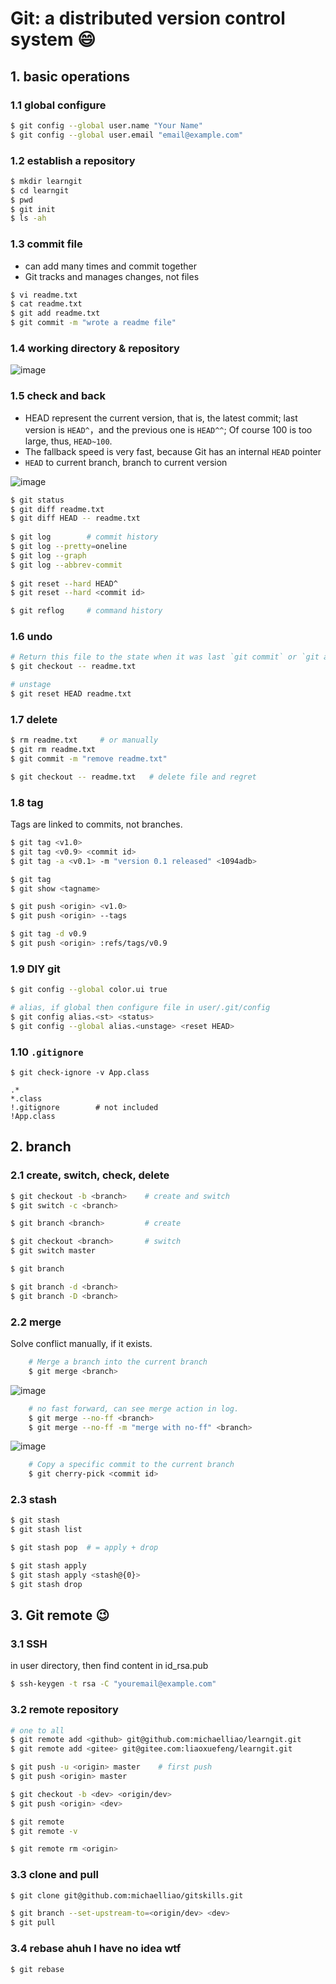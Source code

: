 # Git: a distributed version control system  :smile:
	
## 1. basic operations
### 1.1 global configure
```bash
$ git config --global user.name "Your Name"  
$ git config --global user.email "email@example.com"  
```
### 1.2 establish a repository
```bash
$ mkdir learngit
$ cd learngit 
$ pwd  
$ git init  
$ ls -ah
```
### 1.3 commit file
+ can add many times and commit together
+ Git tracks and manages changes, not files
```bash
$ vi readme.txt  
$ cat readme.txt
$ git add readme.txt  
$ git commit -m "wrote a readme file"  
```
### 1.4 working directory & repository
![image](https://user-images.githubusercontent.com/68600731/143546204-74206219-5ec7-4609-b2f0-c206c307e9a6.png)	

### 1.5 check and back

+ HEAD represent the current version, that is, the latest commit; last version is `HEAD^`，and the previous one is `HEAD^^`; Of course 100 is too large, thus, `HEAD~100`.  
+ The fallback speed is very fast, because Git has an internal `HEAD` pointer
+ `HEAD` to current branch, branch to current version

![image](https://user-images.githubusercontent.com/68600731/143549858-52b4573a-0bea-4b60-8043-fd7a332ef670.png)

```bash
$ git status 
$ git diff readme.txt 
$ git diff HEAD -- readme.txt
	
$ git log        # commit history
$ git log --pretty=oneline
$ git log --graph
$ git log --abbrev-commit
	
$ git reset --hard HEAD^
$ git reset --hard <commit id>

$ git reflog     # command history
```
### 1.6 undo
```bash
# Return this file to the state when it was last `git commit` or `git add`.
$ git checkout -- readme.txt   

# unstage
$ git reset HEAD readme.txt
```
### 1.7 delete
```bash
$ rm readme.txt     # or manually
$ git rm readme.txt
$ git commit -m "remove readme.txt"

$ git checkout -- readme.txt   # delete file and regret
```
### 1.8 tag
Tags are linked to commits, not branches.
```bash
$ git tag <v1.0>
$ git tag <v0.9> <commit id>
$ git tag -a <v0.1> -m "version 0.1 released" <1094adb>

$ git tag
$ git show <tagname>

$ git push <origin> <v1.0>
$ git push <origin> --tags

$ git tag -d v0.9
$ git push <origin> :refs/tags/v0.9
```
### 1.9 DIY git
```bash
$ git config --global color.ui true

# alias, if global then configure file in user/.git/config
$ git config alias.<st> <status>
$ git config --global alias.<unstage> <reset HEAD>
```	
### 1.10 `.gitignore`
	$ git check-ignore -v App.class
	
	.*
	*.class
	!.gitignore        # not included
	!App.class

## 2. branch
### 2.1 create, switch, check, delete
```bash
$ git checkout -b <branch>    # create and switch
$ git switch -c <branch>      

$ git branch <branch>         # create

$ git checkout <branch>       # switch
$ git switch master      

$ git branch

$ git branch -d <branch>
$ git branch -D <branch>
```
### 2.2 merge
Solve conflict manually, if it exists.
```bash
	# Merge a branch into the current branch
	$ git merge <branch>   
```
![image](https://user-images.githubusercontent.com/68600731/143560774-72027609-4f92-4b7b-9f98-467fc4cf71cb.png)

```bash	
	# no fast forward, can see merge action in log.
	$ git merge --no-ff <branch>
	$ git merge --no-ff -m "merge with no-ff" <branch>
```
![image](https://user-images.githubusercontent.com/68600731/143560957-13bf8385-0711-4469-b964-5e33fde6ae09.png)

```bash	
	# Copy a specific commit to the current branch
	$ git cherry-pick <commit id>
```
	
### 2.3 stash
```bash
$ git stash
$ git stash list

$ git stash pop  # = apply + drop

$ git stash apply
$ git stash apply <stash@{0}>
$ git stash drop
```

## 3. Git remote :wink:

### 3.1 SSH
in user directory, then find content in id_rsa.pub 
```bash
$ ssh-keygen -t rsa -C "youremail@example.com"
```
### 3.2 remote repository
```bash
# one to all
$ git remote add <github> git@github.com:michaelliao/learngit.git
$ git remote add <gitee> git@gitee.com:liaoxuefeng/learngit.git

$ git push -u <origin> master    # first push
$ git push <origin> master

$ git checkout -b <dev> <origin/dev>
$ git push <origin> <dev>

$ git remote
$ git remote -v

$ git remote rm <origin>
```	
### 3.3 clone and pull	
```bash
$ git clone git@github.com:michaelliao/gitskills.git

$ git branch --set-upstream-to=<origin/dev> <dev>
$ git pull
```	
### 3.4 rebase ahuh I have no idea wtf
```bash
$ git rebase
```
